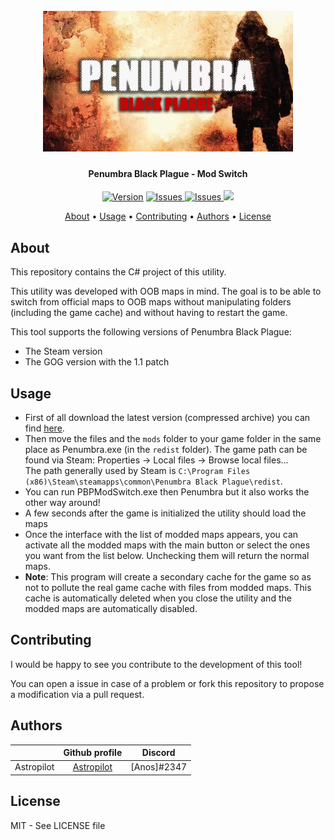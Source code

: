 <h1 align="center">
  <br>
  <img src="https://raw.githubusercontent.com/Astropilot/PBPModSwitch/master/images/bpb.jpg" alt="Penumbra Black Plague" width="400">
</h1>

<h4 align="center">
Penumbra Black Plague - Mod Switch</h4>

<p align="center">
  <a href="https://github.com/Astropilot/PBPModSwitch/releases/latest"><img src="https://img.shields.io/github/release/Astropilot/PBPModSwitch.svg" alt="Version"></a>
  <a href="https://github.com/Astropilot/PBPModSwitch/issues">
    <img src="https://img.shields.io/github/issues/Astropilot/PBPModSwitch"
         alt="Issues">
  </a>
  <a href="https://github.com/Astropilot/PBPModSwitch/pulls">
    <img src="https://img.shields.io/github/issues-pr-raw/Astropilot/PBPModSwitch"
         alt="Issues">
  </a>
  <img src="https://img.shields.io/badge/Made%20with-%E2%9D%A4%EF%B8%8F-yellow.svg">
</p>

<p align="center">
  <a href="#about">About</a> •
  <a href="#usage">Usage</a> •
  <a href="#contributing">Contributing</a> •
  <a href="#authors">Authors</a> •
  <a href="#license">License</a>
</p>

## About

This repository contains the C# project of this utility.

This utility was developed with OOB maps in mind. The goal is to be able to switch from official maps to OOB maps without manipulating folders (including the game cache) and without having to restart the game.

This tool supports the following versions of Penumbra Black Plague:
* The Steam version
* The GOG version with the 1.1 patch

## Usage

* First of all download the latest version (compressed archive) you can find [here](https://github.com/Astropilot/PBPModSwitch/releases/latest).
* Then move the files and the `mods` folder to your game folder in the same place as Penumbra.exe (in the `redist` folder). The game path can be found via Steam: Properties -> Local files -> Browse local files...<br>
The path generally used by Steam is `C:\Program Files (x86)\Steam\steamapps\common\Penumbra Black Plague\redist`.<br>
* You can run PBPModSwitch.exe then Penumbra but it also works the other way around!
* A few seconds after the game is initialized the utility should load the maps
* Once the interface with the list of modded maps appears, you can activate all the modded maps with the main button or select the ones you want from the list below. Unchecking them will return the normal maps.
* **Note**: This program will create a secondary cache for the game so as not to pollute the real game cache with files from modded maps. This cache is automatically deleted when you close the utility and the modded maps are automatically disabled.

## Contributing

I would be happy to see you contribute to the development of this tool!

You can open a issue in case of a problem or fork this repository to propose a modification via a pull request.

## Authors

|               | Github profile                                        | Discord                                             |
|---------------|:-----------------------------------------------------:|:---------------------------------------------------:|
| Astropilot    | [Astropilot](https://github.com/Astropilot)           | [Anos]#2347                                     |

## License

MIT - See LICENSE file
